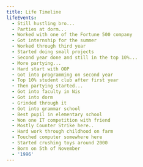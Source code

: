 ```yaml
---
title: Life Timeline
lifeEvents:
  - Still hustling bro...
  - Parties at dorm...
  - Worked with one of the Fortune 500 company
  - Got internship for the summer
  - Worked through third year
  - Started doing small projects
  - Second year done and still in the top 10%...
  - More partying...
  - Hard start with OOP
  - Got into programming on second year
  - Top 10% student club after first year
  - Then partying started...
  - Got into faculty in Nis
  - Got into dorm
  - Grinded through it
  - Got into grammar school
  - Best pupil in elementary school
  - Won one IT competition with friend
  - Mostly Counter Strike here..
  - Hard work through childhood on farm
  - Touched computer somewhere here
  - Started crushing toys around 2000
  - Born on 5th of November
  - '1996'
---
```


